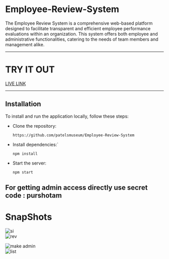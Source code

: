 # Employee-Review-System
The Employee Review System is a comprehensive web-based platform designed to facilitate transparent and efficient employee performance evaluations within an organization. This system offers both employee and administrative functionalities, catering to the needs of team members and management alike.

<hr>

# TRY IT OUT
[LIVE LINK](https://ers-sh3f.onrender.com)

<hr>


## Installation
To install and run the application locally, follow these steps:

- Clone the repository:

    `https://github.com/patelsmuseum/Employee-Review-System`

- Install dependencies:`
    ```
    npm install
    ```
 - Start the server:
 
    `npm start`

## For getting admin access directly use secret code : purshotam

# SnapShots




![si](https://github.com/patelsmuseum/Employee-Review-System/assets/109903063/7eaf8e0b-335f-42d8-af2a-9bab10b3a08b)
<br>
![rev](https://github.com/patelsmuseum/Employee-Review-System/assets/109903063/784bb8e0-9a9f-418b-89a6-9c1d9c8d0821)
<br>


![make admin](https://github.com/patelsmuseum/Employee-Review-System/assets/109903063/01856d6c-7b3a-4153-a42a-c4f45981f500)
<br>
![list](https://github.com/patelsmuseum/Employee-Review-System/assets/109903063/1aea39e9-2dfe-4e65-8718-8b83aaedd203)
